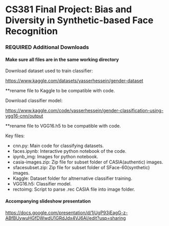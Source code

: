 # CS381 Final Project: Bias and Diversity in Synthetic-based Face Recognition

### REQUIRED Additional Downloads
#### Make sure all files are in the same working directory
Download dataset used to train classifier: 

https://www.kaggle.com/datasets/yasserhessein/gender-dataset

**rename file to Kaggle to be compatible with code.

Download classifier model: 

https://www.kaggle.com/code/yasserhessein/gender-classification-using-vgg16-cnn/output

**rename file to VGG16.h5 to be compatible with code.

Key files:
- cnn.py: Main code for classifying datasets.
- faces.ipynb: Interactive python notebook of the code.
- ipynb_img: Images for python notebook.
- casia-images.zip: Zip file for subset folder of CASIA(authentic) images.
- sfacesubset.zip: Zip file for subset folder of SFace-60(synthetic) images.
- Kaggle: Dataset folder for altnernative classifier training.
- VGG16.h5: Classifier model.
- rectoimg: Script to parse .rec CASIA file into image folder.

#### Accompanying slideshow presentation
https://docs.google.com/presentation/d/1jUgP93jEagG-z-ABfBUywuHGfDWwdU1GRdJdx4VJ6AI/edit?usp=sharing

